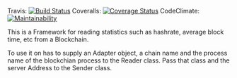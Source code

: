 Travis: [![Build Status](https://travis-ci.org/BPChain/blockchain_statistics_readout.svg?branch=master)](https://travis-ci.org/BPChain/blockchain_statistics_readout)
Coveralls: [![Coverage Status](https://coveralls.io/repos/github/BPChain/blockchain_statistics_readout/badge.svg?branch=master)](https://coveralls.io/github/BPChain/blockchain_statistics_readout?branch=master)
CodeClimate: [![Maintainability](https://api.codeclimate.com/v1/badges/a9a3a37c323c0a0d945f/maintainability)](https://codeclimate.com/github/BPChain/blockchain_statistics_readout/maintainability)

This is a Framework for reading statistics such as hashrate, average block time, etc from a 
Blockchain.

To use it on has to supply an Adapter object, a chain name and the process name of the blockchian
 process to the Reader class. Pass that class and the server Address to the Sender class.